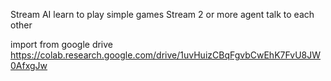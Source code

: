 Stream AI learn to play simple games
Stream 2 or more agent talk to each other


import from google drive 
https://colab.research.google.com/drive/1uvHuizCBqFgvbCwEhK7FvU8JW0AfxgJw